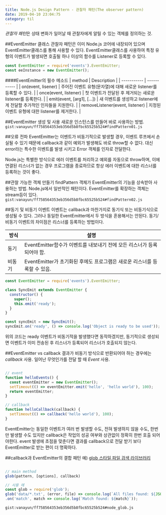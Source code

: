 ```yaml
---
title: Node.js Design Pattern - 관찰자 패턴(The observer pattern)
date: 2019-04-10 23:04:75
category: til
---
```

*관찰자 패턴*은 상태 변화가 일어날 때 관찰자에게 알릴 수 있는 객체를 정의하는 것.

##EventEmitter 클래스
관찰자 패턴은 이미 Node.js 코어에 내장되어 있으며 EventEmitter클래스를 통해 사용할 수 있다.
EventEmitter클래스를 사용하여 특정 유형의 이벤트가 발생되면 호출될 하나 이상의 함수를 Listener로 등록할 수 있다.

```javascript
const EventEmitter = require('events').EventEmitter;
const eeInstance = new EventEmitter();
```

####EventEmitter의 필수 메소드
| method      | Description |
| ----------- | ----------- |
| on(event, lisener)      | 주어진 이벤트 유형(문자열)에 대해 새로운 listener를 등록할 수 있다.       |
| once(event, listener)   | 첫 이벤트가 전달된 후 제거되는 새로운 listener를 등록한다.        |
| emit(event, [arg1], [...])   | 새 이벤트를 생성하고 listener에게 전달할 추가적인 인자들을 지원한다.        |
| removeListener(event, listener)   | 지정된 이벤트 유형에 대한 listener를 제거한다.        |

##EventEmitter 생성 및 사용
새로운 인스턴스를 만들어 바로 사용하는 방법.
`gist:vanayun/ff758564353eb356d5b8fbc65525b524#findPattern01.js`

##오류 전파
EventEmitter는 이벤트가 비동기적으로 발생할 경우, 이벤트 루프에서 손실될 수 있기 때문에 callback과 같이 예외가 발생해도 바로 throw할 수 없다.
대신 error라는 특수한 이벤트를 발생 시키고 Error 객체를 인자로 전달한다.

Node.js는 특별한 방식으로 에러 이벤트를 처리하고 예외를 자동으로 throw하며, 이에 연결된 리스너가 없는 경우 프로그램을 종료하므로 항상 에러 이벤트에 대한 리스너를 등록하는 것이 좋다.

##관찰 가능한 객체 만들기
findPattern 객체가 EventEmitter의 기능을 상속받아 사용하는 방법. Node.js에서 일반적인 패턴이다.
EventEmitter를 확장하는 객체는 stream등이 있다.
`gist:vanayun/ff758564353eb356d5b8fbc65525b524#findPattern02.js`

##동기 및 비동기 이벤트
이벤트는 callback과 마찬가지로 동기식 또는 비동기식으로 생성될 수 있다. 그러나 동일한 EventEmitter에서 두 방식을 혼용해서는 안된다.
동기/비동기 이벤트의 차이점은 리스너를 등록하는 방법이다.

| 방식      | 설명 |
| ----------- | ----------- |
| 동기     | EventEmitter함수가 이벤트를 내보내기 전에 모든 리스너가 등록되어야 함.       |
| 비동기   | EventEmitter가 초기화된 후에도 프로그램은 새로운 리스너를 등록할 수 있음.        |

```javascript
const EventEmitter = require('events').EventEmitter;

class SyncEmit extends EventEmitter {
  constructor() {
    super();
    this.emit('ready');
  }
}

const syncEmit = new SyncEmit();
syncEmit.on('ready', () => console.log('Object is ready to be used'));
```
위의 코드는 ready 이벤트가 비동기적을 발생했다면 동작하겠지만, 동기적으로 생성되면 이벤트가 이미 전송된 후 리스너가 등록되어 리스너가 호출되지 않는다.

##EventEmitter vs callback
결과가 비동기 방식으로 반환되어야 하는 경우에는 *callback* 사용.
일어난 무엇인가를 전달 할 때 *Event* 사용.
```javascript

// event
function helloEvents() {
  const eventEmitter = new EventEmitter();
  setTimeout(() => eventEmitter.emit('hello', 'hello world'), 100);
  return eventEmitter;
}

// callback
function helloCallback(callback) {
  setTimeout(() => callback('hello world'), 100);
}
```
EventEmitter는 동일한 이벤트가 여러 번 발생할 수도, 전혀 발생하지 않을 수도, 한번만 발생할 수도 있지만
callback은 작업의 성공 여부와 상관없이 정확히 한번 호출 되어야한다. event 발생에 초점을 맞춘다면
결과를 callback으로 전달 받기 보다 EventEmitter로 받는 편이 더 명확하다.

##callback과 EventEmitter의 결합
패턴 예) [glob 스타일 파일 검색 라이브러리](https://github.com/isaacs/node-glob#class-globglob)
```javascript

// main method
glob(pattern, [options], callback)

// 사용 에
const glob = require('glob');
glob('data/*.txt', (error, file) => console.log(`All files found: ${JSON.stringify(files)}`))
.on('match', match => console.log(`Match found: ${match}`));
```
`gist:vanayun/ff758564353eb356d5b8fbc65525b524#node_glob.js`
